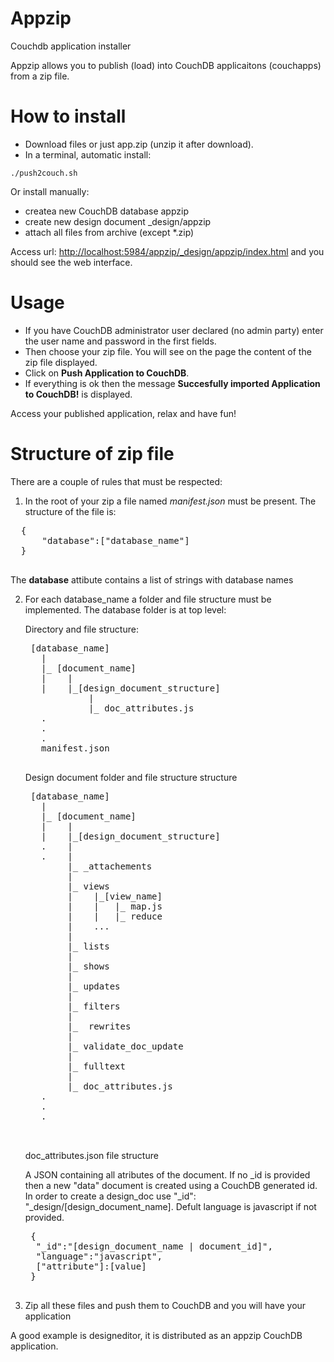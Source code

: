 Appzip
======

Couchdb application installer

Appzip allows you to publish (load) into CouchDB applicaitons (couchapps) from a zip file.


How to install
==============

* Download files or just app.zip (unzip it after download).
* In a terminal, automatic install:

<code>./push2couch.sh</code>

Or install manually:

* createa new CouchDB database appzip
* create new design document _design/appzip
* attach all files from archive (except *.zip)

Access url: [http://localhost:5984/appzip/_design/appzip/index.html](http://localhost:5984/appzip/_design/appzip/index.html) and you should see the web interface.

Usage
=====

- If you have CouchDB administrator user declared (no admin party) enter the user name and password in the first fields.
- Then choose your zip file. You will see on the page the content of the zip file displayed.
- Click on **Push Application to CouchDB**.
-  If everything is ok then the message **Succesfully imported Application to CouchDB!** is displayed.

Access your published application, relax and have fun!

Structure of zip file
=====================

There are a couple of rules that must be respected:

1. In the root of your zip a file named *manifest.json* must be present. The structure of the file is:
  <pre>
  {
	  "database":["database_name"]
  }
  </pre>
  
  The **database** attibute contains a list of strings with database names

2. For each database_name a folder and file structure must be implemented. The database folder is at top level:

	Directory and file structure:

	<pre>
	[database_name]
	  |
	  |_ [document_name]
	  |    |
	  |    |_[design_document_structure]
	           |
	           |_ doc_attributes.js
	  .
	  .
	  .
	  manifest.json
	</pre>


	Design document folder and file structure structure
	
	<pre>
	[database_name]
	  |
	  |_ [document_name]
	  |    |
	  |    |_[design_document_structure]
	  .    |
	  .    |
		   |_ _attachements
		   |
		   |_ views
		   |    |_[view_name]
		   |    |   |_ map.js
		   |	|   |_ reduce
		   |    ...
		   |
		   |_ lists
		   |
		   |_ shows
		   |
		   |_ updates
		   |
		   |_ filters
		   |
		   |_  rewrites
		   |
		   |_ validate_doc_update
		   |
		   |_ fulltext	        
		   |
	       |_ doc_attributes.js
	  .
	  .
	  .

	</pre>
	
	doc_attributes.json file structure

	A JSON containing all atributes of the document. If no _id is provided then a new "data" document is created using a CouchDB generated id. In order to create a design_doc use "_id": "_design/[design_document_name]. Defult language is javascript if not provided.
	
	
	
	<pre>
	{
	 "_id":"[design_document_name | document_id]",
	 "language":"javascript",
	 ["attribute"]:[value]
	}
	</pre>

3. Zip all these files and push them to CouchDB and you will have your application

A good example is designeditor, it is distributed as an appzip CouchDB application.

